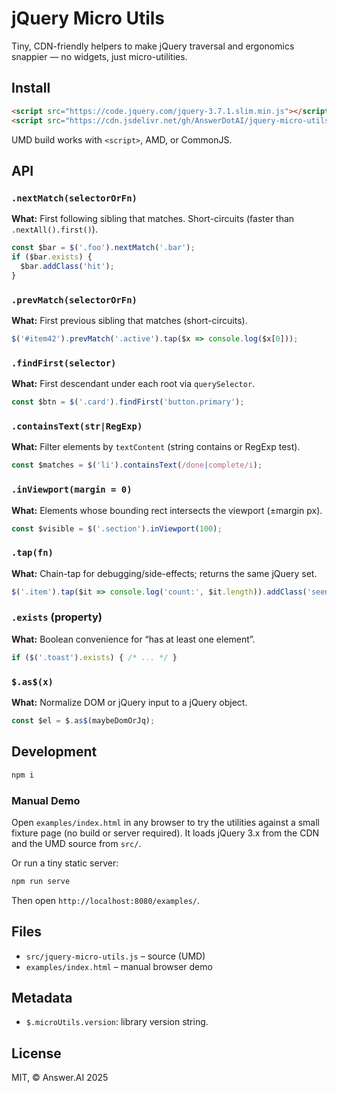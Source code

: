 # jQuery Micro Utils

Tiny, CDN-friendly helpers to make jQuery traversal and ergonomics snappier — no widgets, just micro-utilities.

## Install

```html
<script src="https://code.jquery.com/jquery-3.7.1.slim.min.js"></script>
<script src="https://cdn.jsdelivr.net/gh/AnswerDotAI/jquery-micro-utils/src/jquery-micro-utils.js"></script>
```

UMD build works with `<script>`, AMD, or CommonJS.

## API

### `.nextMatch(selectorOrFn)`

**What:** First following sibling that matches. Short-circuits (faster than `.nextAll().first()`).

```js
const $bar = $('.foo').nextMatch('.bar');
if ($bar.exists) {
  $bar.addClass('hit');
}
```

### `.prevMatch(selectorOrFn)`

**What:** First previous sibling that matches (short-circuits).

```js
$('#item42').prevMatch('.active').tap($x => console.log($x[0]));
```

### `.findFirst(selector)`

**What:** First descendant under each root via `querySelector`.

```js
const $btn = $('.card').findFirst('button.primary');
```

### `.containsText(str|RegExp)`

**What:** Filter elements by `textContent` (string contains or RegExp test).

```js
const $matches = $('li').containsText(/done|complete/i);
```

### `.inViewport(margin = 0)`

**What:** Elements whose bounding rect intersects the viewport (±margin px).

```js
const $visible = $('.section').inViewport(100);
```

### `.tap(fn)`

**What:** Chain-tap for debugging/side-effects; returns the same jQuery set.

```js
$('.item').tap($it => console.log('count:', $it.length)).addClass('seen');
```

### `.exists` (property)

**What:** Boolean convenience for “has at least one element”.

```js
if ($('.toast').exists) { /* ... */ }
```

### `$.as$(x)`

**What:** Normalize DOM or jQuery input to a jQuery object.

```js
const $el = $.as$(maybeDomOrJq);
```

## Development

```bash
npm i
```

### Manual Demo

Open `examples/index.html` in any browser to try the utilities against a small fixture page (no build or server required). It loads jQuery 3.x from the CDN and the UMD source from `src/`.

Or run a tiny static server:

```bash
npm run serve
```

Then open `http://localhost:8080/examples/`.

## Files

- `src/jquery-micro-utils.js` – source (UMD)
- `examples/index.html` – manual browser demo

## Metadata

- `$.microUtils.version`: library version string.

## License

MIT, © Answer.AI 2025
